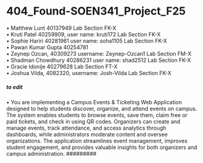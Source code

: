 # 404_Found-SOEN341_Project_F25

•	Matthew Lunt 40137949 Lab Section FK-X <br />
•	Kruti Patel 40259909, user name: kruti172 Lab Section FK-X<br />
•	Sophie Hariri 40281961 user name: soha1105 Lab Section FK-X<br />
•	Pawan Kumar Gupta 40254781<br />
•	Zeynep Ozcan, 40309273 username: Zeynep-Ozcan1 Lab Section FM-X<br />
•	Shadman Chowdhury 40286231 user name: shad2512 Lab Section FK-X<br />
•	Gracie Idonije 40279628 Lab Section FT-X<br />
•	Joshua Vilda, 4082320, username: Josh-Vilda Lab Section FK-X<br />


##### to edit
•	You are implementing a Campus Events & Ticketing Web Application designed to help students discover, organize, and attend events on campus. The system enables students to browse events, save them, claim free or paid tickets, and check in using QR codes. Organizers can create and manage events, track attendance, and access analytics through dashboards, while administrators moderate content and oversee organizations. The application streamlines event management, improves student engagement, and provides valuable insights for both organizers and campus administration.
#########
